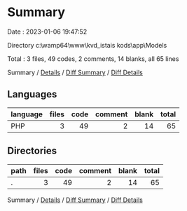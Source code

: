 # Summary

Date : 2023-01-06 19:47:52

Directory c:\\wamp64\\www\\kvd_istais kods\\app\\Models

Total : 3 files,  49 codes, 2 comments, 14 blanks, all 65 lines

Summary / [Details](details.md) / [Diff Summary](diff.md) / [Diff Details](diff-details.md)

## Languages
| language | files | code | comment | blank | total |
| :--- | ---: | ---: | ---: | ---: | ---: |
| PHP | 3 | 49 | 2 | 14 | 65 |

## Directories
| path | files | code | comment | blank | total |
| :--- | ---: | ---: | ---: | ---: | ---: |
| . | 3 | 49 | 2 | 14 | 65 |

Summary / [Details](details.md) / [Diff Summary](diff.md) / [Diff Details](diff-details.md)
